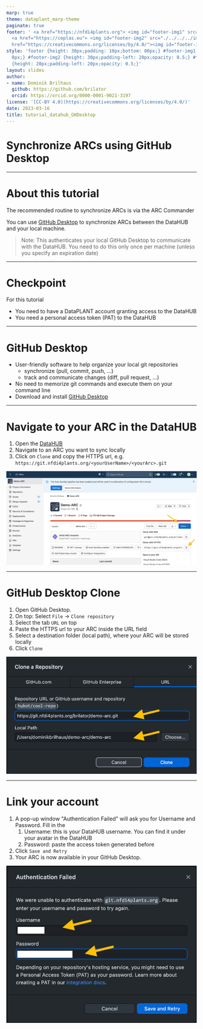 ```yaml
---
marp: true
theme: dataplant_marp-theme
paginate: true
footer: ' <a href="https://nfdi4plants.org"> <img id="footer-img1" src="./../../../img/_logos/DataPLANT/DataPLANT_logo_square_bg_transparent.svg"></a>
  <a href="https://ceplas.eu"> <img id="footer-img2" src="./../../../img/_logos/CEPLAS/CEPLAS_Icon.jpeg"></a><a
  href="https://creativecommons.org/licenses/by/4.0/"><img id="footer-img3" src="./../../../img/_logos/CreativeCommons/by.svg"></a> '
style: 'footer {height: 30px;padding: 10px;bottom: 00px;} #footer-img1 {height: 30px;padding-left:
  0px;} #footer-img2 {height: 30px;padding-left: 20px;opacity: 0.5;} #footer-img3
  {height: 20px;padding-left: 20px;opacity: 0.5;}'
layout: slides
author:
- name: Dominik Brilhaus
  github: https://github.com/brilator
  orcid: https://orcid.org/0000-0001-9021-3197
license: '[CC-BY 4.0](https://creativecommons.org/licenses/by/4.0/)'
date: 2023-03-16
title: tutorial_datahub_GHDesktop
---
```


# Synchronize ARCs using GitHub Desktop

<!-- Source to slide(s) -->
<!-- ../../bricks/tutorial_datahub_GHDesktop-title.md -->


---

# About this tutorial

The recommended routine to synchronize ARCs is via the ARC Commander

You can use [GitHub Desktop](https://desktop.github.com/) to synchronize ARCs between the DataHUB and your local machine.

> Note: This authenticates your local GitHub Desktop to communicate with the DataHUB.
> You need to do this only once per machine (unless you specify an expiration date)

<!-- Source to slide(s) -->
<!-- ../../bricks/tutorial_datahub_GHDesktop-About_this_tutorial.md -->


---

# Checkpoint

For this tutorial

- You need to have a DataPLANT account granting access to the DataHUB
- You need a personal access token (PAT) to the DataHUB

<!-- Source to slide(s) -->
<!-- ../../bricks/tutorial_datahub_GHDesktop-Checkpoint.md -->


---

# GitHub Desktop

- User-friendly software to help organize your local git repositories
  - synchronize (pull, commit, push, ...)
  - track and communicate changes (diff, pull request, ...) 
- No need to memorize git commands and execute them on your command line
- Download and install [GitHub Desktop](https://desktop.github.com/)

<!-- Source to slide(s) -->
<!-- ../../bricks/tutorial_datahub_GHDesktop-GitHub_Desktop.md -->


---

# Navigate to your ARC in the DataHUB

1. Open the [DataHUB](https://git.nfdi4plants.org/)
2. Navigate to an ARC you want to sync locally
3. Click on `Clone` and copy the HTTPS url, e.g. `https://git.nfdi4plants.org/<yourUserName>/<yourArc>.git`

![bg right w:600](./../../../img/datahub_clone.png)

<!-- Source to slide(s) -->
<!-- ../../bricks/tutorial_datahub_GHDesktop-Navigate_to_your_ARC_in_the_DataHUB.md -->


---

# GitHub Desktop Clone

1. Open GitHub Desktop.
2. On top: Select `File` -> `Clone repository`
3. Select the tab `URL` on top
4. Paste the HTTPS url to your ARC inside the URL field
5. Select a destination folder (local path), where your ARC will be stored locally
6. Click `Clone`

![bg right:40% w:500](./../../../img/GitHub_Desktop_clone.png)

<!-- Source to slide(s) -->
<!-- ../../bricks/tutorial_datahub_GHDesktop-GitHub_Desktop_Clone.md -->


---

# Link your account

1. A pop-up window "Authentication Failed" will ask you for Username and Password. Fill in the
    1. Username: this is your DataHUB username. You can find it under your avatar in the DataHUB
    2. Password: paste the access token generated before
2. Click `Save and Retry`
3. Your ARC is now available in your GitHub Desktop.

![bg right:40% w:500](./../../../img/GitHub_Desktop_accessToken.png)

<!-- Source to slide(s) -->
<!-- ../../bricks/tutorial_datahub_GHDesktop-Link_your_account.md -->
